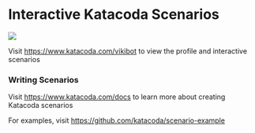 # Interactive Katacoda Scenarios

[![](http://shields.katacoda.com/katacoda/vikibot/count.svg)](https://www.katacoda.com/vikibot "Get your profile on Katacoda.com")

Visit https://www.katacoda.com/vikibot to view the profile and interactive scenarios

### Writing Scenarios
Visit https://www.katacoda.com/docs to learn more about creating Katacoda scenarios

For examples, visit https://github.com/katacoda/scenario-example
